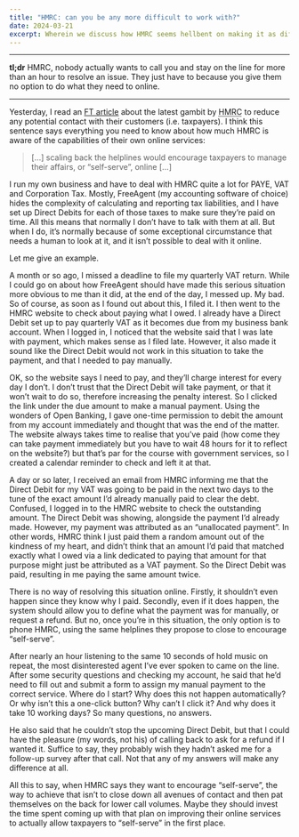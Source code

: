 ```yaml
---
title: "HMRC: can you be any more difficult to work with?"
date: 2024-03-21
excerpt: Wherein we discuss how HMRC seems hellbent on making it as difficult as possible to work with them.
---
```


***

**tl;dr** HMRC, nobody actually wants to call you and stay on the line for more than an hour to resolve an issue. They just have to because you give them no option to do what they need to online.

***

Yesterday, I read an [FT article](https://www.ft.com/content/2ba64769-0760-4ddb-b134-b586723d0c19) about the latest gambit by <abbr title="HM Revenue and Customs">HMRC</abbr> to reduce any potential contact with their customers (i.e. taxpayers). I think this sentence says everything you need to know about how much HMRC is aware of the capabilities of their own online services:

> […] scaling back the helplines would encourage taxpayers to manage their affairs, or “self-serve”, online […]

I run my own business and have to deal with HMRC quite a lot for PAYE, VAT and Corporation Tax. Mostly, FreeAgent (my accounting software of choice) hides the complexity of calculating and reporting tax liabilities, and I have set up Direct Debits for each of those taxes to make sure they’re paid on time. All this means that normally I don’t have to talk with them at all. But when I do, it’s normally because of some exceptional circumstance that needs a human to look at it, and it isn’t possible to deal with it online.

Let me give an example.

A month or so ago, I missed a deadline to file my quarterly VAT return. While I could go on about how FreeAgent should have made this serious situation more obvious to me than it did, at the end of the day, I messed up. My bad. So of course, as soon as I found out about this, I filed it. I then went to the HMRC website to check about paying what I owed. I already have a Direct Debit set up to pay quarterly VAT as it becomes due from my business bank account. When I logged in, I noticed that the website said that I was late with payment, which makes sense as I filed late. However, it also made it sound like the Direct Debit would not work in this situation to take the payment, and that I needed to pay manually.

OK, so the website says I need to pay, and they’ll charge interest for every day I don’t. I don’t trust that the Direct Debit will take payment, or that it won’t wait to do so, therefore increasing the penalty interest. So I clicked the link under the due amount to make a manual payment. Using the wonders of Open Banking, I gave one-time permission to debit the amount from my account immediately and thought that was the end of the matter. The website always takes time to realise that you’ve paid (how come they can take payment immediately but you have to wait 48 hours for it to reflect on the website?) but that’s par for the course with government services, so I created a calendar reminder to check and left it at that.

A day or so later, I received an email from HMRC informing me that the Direct Debit for my VAT was going to be paid in the next two days to the tune of the exact amount I’d already manually paid to clear the debt. Confused, I logged in to the HMRC website to check the outstanding amount. The Direct Debit was showing, alongside the payment I’d already made. However, my payment was attributed as an “unallocated payment”. In other words, HMRC think I just paid them a random amount out of the kindness of my heart, and didn’t think that an amount I’d paid that matched exactly what I owed via a link dedicated to paying that amount for that purpose might just be attributed as a VAT payment. So the Direct Debit was paid, resulting in me paying the same amount twice.

There is no way of resolving this situation online. Firstly, it shouldn’t even happen since they know why I paid. Secondly, even if it does happen, the system should allow you to define what the payment was for manually, or request a refund. But no, once you’re in this situation, the only option is to phone HMRC, using the same helplines they propose to close to encourage “self-serve”.

After nearly an hour listening to the same 10 seconds of hold music on repeat, the most disinterested agent I’ve ever spoken to came on the line. After some security questions and checking my account, he said that he’d need to fill out and submit a form to assign my manual payment to the correct service. Where do I start? Why does this not happen automatically? Or why isn’t this a one-click button? Why can’t I click it? And why does it take 10 working days? So many questions, no answers.

He also said that he couldn’t stop the upcoming Direct Debit, but that I could have the pleasure (my words, not his) of calling back to ask for a refund if I wanted it. Suffice to say, they probably wish they hadn’t asked me for a follow-up survey after that call. Not that any of my answers will make any difference at all.

All this to say, when HMRC says they want to encourage “self-serve”, the way to achieve that isn’t to close down all avenues of contact and then pat themselves on the back for lower call volumes. Maybe they should invest the time spent coming up with that plan on improving their online services to actually allow taxpayers to “self-serve” in the first place.
